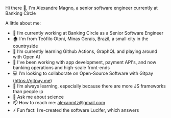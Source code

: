 Hi there 👋, I'm Alexandre Magno, a senior software engineer currently at Banking Circle

A little about me:

- 🔭 I’m currently working at Banking Circle as a Senior Software Engineer
- 🏠 I'm from Teófilo Otoni, Minas Gerais, Brazil, a small city in the countryside
- 🌱 I’m currently learning Github Actions, GraphQL and playing around with Open AI
- 👯 I've been working with app development, payment API's, and now banking operations and high-scale front-ends
- 💻 I’m looking to collaborate on Open-Source Software with Gitpay (https://gitpay.me)
- 📖 I’m always learning, especially because there are more JS frameworks than people :p
- 💬 Ask me about science
- 📫 How to reach me: alexanmtz@gmail.com
- ⚡ Fun fact: I re-created the software Lucifer, which answers
